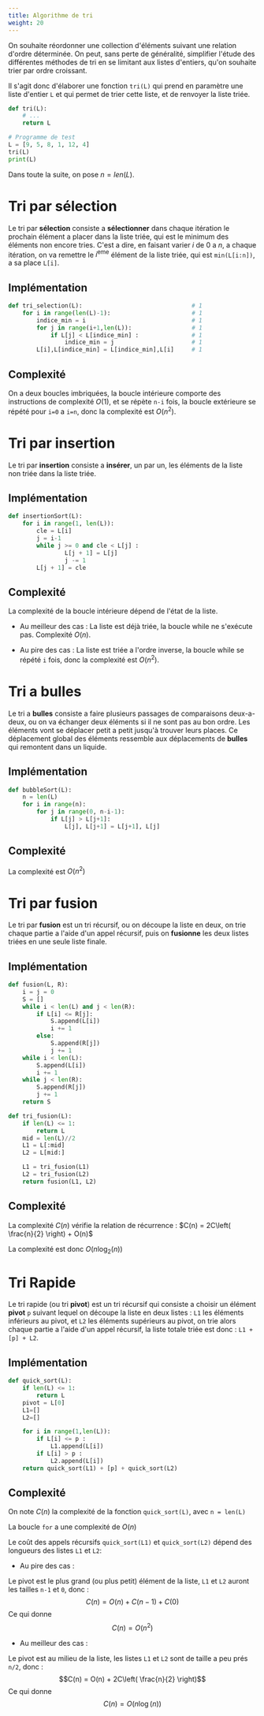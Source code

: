 ```yaml
---
title: Algorithme de tri
weight: 20
---
```



On souhaite réordonner une collection d'éléments suivant une relation
d'ordre déterminée. On peut, sans perte de généralité, simplifier
l'étude des différentes méthodes de tri en se limitant aux listes
d'entiers, qu'on souhaite trier par ordre croissant.

Il s'agit donc d'élaborer une fonction `tri(L)` qui prend en paramètre
une liste d'entier `L` et qui permet de trier cette liste, et de
renvoyer la liste triée.

```py
def tri(L):
    # ...
    return L

# Programme de test
L = [9, 5, 8, 1, 12, 4]
tri(L)
print(L)
```

Dans toute la suite, on pose $n = len(L)$.

# Tri par sélection

Le tri par **sélection** consiste a **sélectionner** dans chaque
itération le prochain élément a placer dans la liste triée, qui est le
minimum des éléments non encore tries. C'est a dire, en faisant varier
$i$ de $0$ a $n$, a chaque itération, on va remettre le $i^{\text{eme}}$
élément de la liste triée, qui est `min(L[i:n])`, a sa place `L[i]`.

## Implémentation

```py
def tri_selection(L):                               # 1
    for i in range(len(L)-1):                       # 1
        indice_min = i                              # 1
        for j in range(i+1,len(L)):                 # 1
            if L[j] < L[indice_min] :               # 1
                indice_min = j                      # 1
        L[i],L[indice_min] = L[indice_min],L[i]     # 1
```

## Complexité

On a deux boucles imbriquées, la boucle intérieure comporte des
instructions de complexité $O(1)$, et se répète `n-i` fois, la boucle
extérieure se répété pour `i=0` a `i=n`, donc la complexité est
$O\left( n^{2} \right)$.

# Tri par insertion

Le tri par **insertion** consiste a **insérer**, un par un, les éléments
de la liste non triée dans la liste triée.

## Implémentation

```py
def insertionSort(L):
    for i in range(1, len(L)):
        cle = L[i]
        j = i-1
        while j >= 0 and cle < L[j] :
                L[j + 1] = L[j]
                j -= 1
        L[j + 1] = cle
```

## Complexité

La complexité de la boucle intérieure dépend de l'état de la liste.

- Au meilleur des cas : La liste est déjà triée, la boucle while ne
  s'exécute pas. Complexité $O(n)$.

- Au pire des cas : La liste est triée a l'ordre inverse, la boucle
  while se répété `i` fois, donc la complexité est
  $O\left( n^{2} \right)$.

# Tri a bulles

Le tri a **bulles** consiste a faire plusieurs passages de comparaisons
deux-a-deux, ou on va échanger deux éléments si il ne sont pas au bon
ordre. Les éléments vont se déplacer petit a petit jusqu'à trouver leurs
places. Ce déplacement global des éléments ressemble aux déplacements de
**bulles** qui remontent dans un liquide.

## Implémentation

```py
def bubbleSort(L):
    n = len(L)
    for i in range(n):
        for j in range(0, n-i-1):
            if L[j] > L[j+1]:
                L[j], L[j+1] = L[j+1], L[j]
```

## Complexité

La complexité est $O\left( n^{2} \right)$

# Tri par fusion

Le tri par **fusion** est un tri récursif, ou on découpe la liste en
deux, on trie chaque partie a l'aide d'un appel récursif, puis on
**fusionne** les deux listes triées en une seule liste finale.

## Implémentation

```py
def fusion(L, R):
    i = j = 0
    S = []
    while i < len(L) and j < len(R):
        if L[i] <= R[j]:
            S.append(L[i])
            i += 1
        else:
            S.append(R[j])
            j += 1
    while i < len(L):
        S.append(L[i])
        i += 1
    while j < len(R):
        S.append(R[j])
        j += 1
    return S

def tri_fusion(L):
    if len(L) <= 1:
        return L
    mid = len(L)//2
    L1 = L[:mid]
    L2 = L[mid:]

    L1 = tri_fusion(L1)
    L2 = tri_fusion(L2)
    return fusion(L1, L2)
```

## Complexité

La complexité $C(n)$ vérifie la relation de récurrence :
$C(n) = 2C\left( \frac{n}{2} \right) + O(n)$

La complexité est donc $O\left( n\log_{2}(n) \right)$

# Tri Rapide

Le tri rapide (ou tri **pivot**) est un tri récursif qui consiste a
choisir un élément **pivot** `p` suivant lequel on découpe la liste en
deux listes : `L1` les éléments inférieurs au pivot, et `L2` les
éléments supérieurs au pivot, on trie alors chaque partie a l'aide d'un
appel récursif, la liste totale triée est donc : `L1 + [p] + L2`.

## Implémentation

```py
def quick_sort(L):
    if len(L) <= 1:
        return L
    pivot = L[0]
    L1=[]
    L2=[]

    for i in range(1,len(L)):
        if L[i] <= p :
            L1.append(L[i])
        if L[i] > p :
            L2.append(L[i])
    return quick_sort(L1) + [p] + quick_sort(L2)
```

## Complexité

On note $C(n)$ la complexité de la fonction `quick_sort(L)`, avec
`n = len(L)`

La boucle `for` a une complexité de $O(n)$

Le coût des appels récursifs `quick_sort(L1)` et `quick_sort(L2)` dépend
des longueurs des listes `L1` et `L2`:

- Au pire des cas :

Le pivot est le plus grand (ou plus petit) élément de la liste, `L1` et
`L2` auront les tailles `n-1` et `0`, donc :
$$C(n) = O(n) + C(n - 1) + C(0)$$ Ce qui donne
$$C(n) = O\left( n^{2} \right)$$

- Au meilleur des cas :

Le pivot est au milieu de la liste, les listes `L1` et `L2` sont de
taille a peu prés `n/2`, donc :
$$C(n) = O(n) + 2C\left( \frac{n}{2} \right)$$ Ce qui donne
$$C(n) = O\left( n\log(n) \right)$$
